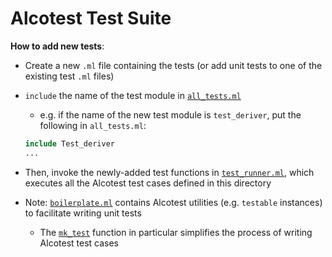 # Alcotest Test Suite 

**How to add new tests**:
- Create a new `.ml` file containing the tests (or add unit tests to 
one of the existing test `.ml` files)
- `include` the name of the test module in [`all_tests.ml`](./all_tests.ml)
  - e.g. if the name of the new test module is `test_deriver`, put the following
   in `all_tests.ml`:
   ```ocaml
   include Test_deriver
   ...
   ```
- Then, invoke the newly-added test functions in [`test_runner.ml`](./test_runner.ml), 
which executes all the Alcotest test cases defined in this directory

- Note: [`boilerplate.ml`](./boilerplate.ml) contains Alcotest utilities (e.g. 
`testable` instances) to facilitate writing unit tests 
    - The [`mk_test`](https://github.com/ngernest/ppx_mica/blob/ebfbd0bfbacb23f0dc9cc27865d8f7155010d5fb/test/utils_test/boilerplate.ml#L13) function in particular simplifies the process
    of writing Alcotest test cases
